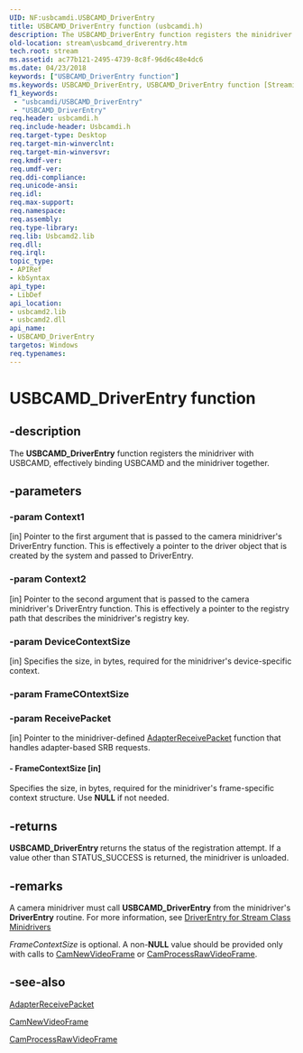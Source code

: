 ```yaml
---
UID: NF:usbcamdi.USBCAMD_DriverEntry
title: USBCAMD_DriverEntry function (usbcamdi.h)
description: The USBCAMD_DriverEntry function registers the minidriver with USBCAMD, effectively binding USBCAMD and the minidriver together.
old-location: stream\usbcamd_driverentry.htm
tech.root: stream
ms.assetid: ac77b121-2495-4739-8c8f-96d6c48e4dc6
ms.date: 04/23/2018
keywords: ["USBCAMD_DriverEntry function"]
ms.keywords: USBCAMD_DriverEntry, USBCAMD_DriverEntry function [Streaming Media Devices], stream.usbcamd_driverentry, usbcamdi/USBCAMD_DriverEntry, usbcmdpr_3aeb66f4-1729-400c-af6d-6e1290c9fe3b.xml
f1_keywords:
 - "usbcamdi/USBCAMD_DriverEntry"
 - "USBCAMD_DriverEntry"
req.header: usbcamdi.h
req.include-header: Usbcamdi.h
req.target-type: Desktop
req.target-min-winverclnt: 
req.target-min-winversvr: 
req.kmdf-ver: 
req.umdf-ver: 
req.ddi-compliance: 
req.unicode-ansi: 
req.idl: 
req.max-support: 
req.namespace: 
req.assembly: 
req.type-library: 
req.lib: Usbcamd2.lib
req.dll: 
req.irql: 
topic_type:
- APIRef
- kbSyntax
api_type:
- LibDef
api_location:
- usbcamd2.lib
- usbcamd2.dll
api_name:
- USBCAMD_DriverEntry
targetos: Windows
req.typenames: 
---
```


# USBCAMD_DriverEntry function


## -description


The <b>USBCAMD_DriverEntry</b> function registers the minidriver with USBCAMD, effectively binding USBCAMD and the minidriver together.


## -parameters




### -param Context1 
[in]
Pointer to the first argument that is passed to the camera minidriver's DriverEntry function. This is effectively a pointer to the driver object that is created by the system and passed to DriverEntry.


### -param Context2 
[in]
Pointer to the second argument that is passed to the camera minidriver's DriverEntry function. This is effectively a pointer to the registry path that describes the minidriver's registry key.


### -param DeviceContextSize 
[in]
Specifies the size, in bytes, required for the minidriver's device-specific context.


### -param FrameCOntextSize




### -param ReceivePacket 
[in]
Pointer to the minidriver-defined <a href="https://docs.microsoft.com/windows-hardware/drivers/ddi/usbcamdi/nc-usbcamdi-padapter_receive_packet_routine">AdapterReceivePacket</a> function that handles adapter-based SRB requests.


#### - FrameContextSize [in]

Specifies the size, in bytes, required for the minidriver's frame-specific context structure. Use <b>NULL</b> if not needed.


## -returns



<b>USBCAMD_DriverEntry </b>returns the status of the registration attempt. If a value other than STATUS_SUCCESS is returned, the minidriver is unloaded.




## -remarks



A camera minidriver must call <b>USBCAMD_DriverEntry</b> from the minidriver's <b>DriverEntry</b> routine. For more information, see <a href="https://docs.microsoft.com/previous-versions/ff558717(v=vs.85)">DriverEntry for Stream Class Minidrivers</a>


<i>FrameContextSize</i> is optional. A non-<b>NULL</b> value should be provided only with calls to <a href="https://docs.microsoft.com/windows-hardware/drivers/ddi/usbcamdi/nc-usbcamdi-pcam_new_frame_routine">CamNewVideoFrame</a> or <a href="https://docs.microsoft.com/windows-hardware/drivers/ddi/usbcamdi/nc-usbcamdi-pcam_process_raw_frame_routine">CamProcessRawVideoFrame</a>.




## -see-also




<a href="https://docs.microsoft.com/windows-hardware/drivers/ddi/usbcamdi/nc-usbcamdi-padapter_receive_packet_routine">AdapterReceivePacket</a>



<a href="https://docs.microsoft.com/windows-hardware/drivers/ddi/usbcamdi/nc-usbcamdi-pcam_new_frame_routine">CamNewVideoFrame</a>



<a href="https://docs.microsoft.com/windows-hardware/drivers/ddi/usbcamdi/nc-usbcamdi-pcam_process_raw_frame_routine">CamProcessRawVideoFrame</a>
 

 

